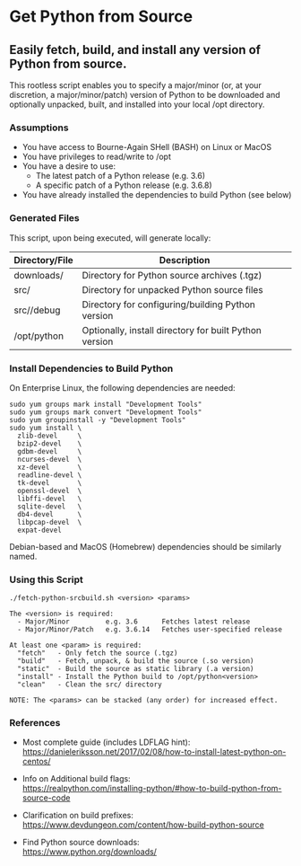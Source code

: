# Get Python from Source
## Easily fetch, build, and install any version of Python from source.

This rootless script enables you to specify a major/minor (or, at your 
discretion, a major/minor/patch) version of Python to be downloaded and
optionally unpacked, built, and installed into your local /opt directory.

### Assumptions
  * You have access to Bourne-Again SHell (BASH) on Linux or MacOS
  * You have privileges to read/write to /opt
  * You have a desire to use:
    * The latest patch of a Python release (e.g. 3.6)
    * A specific patch of a Python release (e.g. 3.6.8)
  * You have already installed the dependencies to build Python (see below)

### Generated Files
This script, upon being executed, will generate locally:

Directory/File   | Description
---              | ---
downloads/       | Directory for Python source archives (.tgz)
src/             | Directory for unpacked Python source files
src/<ver>/debug  | Directory for configuring/building Python version
/opt/python<ver> | Optionally, install directory for built Python version

### Install Dependencies to Build Python
On Enterprise Linux, the following dependencies are needed:

    sudo yum groups mark install "Development Tools"
    sudo yum groups mark convert "Development Tools"
    sudo yum groupinstall -y "Development Tools"
    sudo yum install \
      zlib-devel     \
      bzip2-devel    \
      gdbm-devel     \
      ncurses-devel  \
      xz-devel       \
      readline-devel \
      tk-devel       \
      openssl-devel  \
      libffi-devel   \
      sqlite-devel   \
      db4-devel      \
      libpcap-devel  \
      expat-devel

Debian-based and MacOS (Homebrew) dependencies should be similarly named.

### Using this Script
    ./fetch-python-srcbuild.sh <version> <params>

    The <version> is required:
      - Major/Minor         e.g. 3.6      Fetches latest release
      - Major/Minor/Patch   e.g. 3.6.14   Fetches user-specified release

    At least one <param> is required:
      "fetch"   - Only fetch the source (.tgz)
      "build"   - Fetch, unpack, & build the source (.so version)
      "static"  - Build the source as static library (.a version)
      "install" - Install the Python build to /opt/python<version>
      "clean"   - Clean the src/ directory

    NOTE: The <params> can be stacked (any order) for increased effect.

### References
* Most complete guide (includes LDFLAG hint):<br/>
  https://danieleriksson.net/2017/02/08/how-to-install-latest-python-on-centos/

* Info on Additional build flags:<br/>
  https://realpython.com/installing-python/#how-to-build-python-from-source-code

* Clarification on build prefixes:<br/>
  https://www.devdungeon.com/content/how-build-python-source

* Find Python source downloads:<br/>
  https://www.python.org/downloads/

